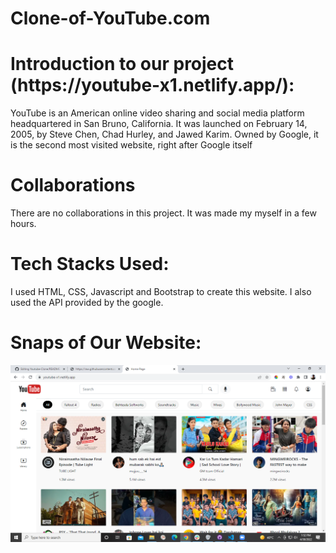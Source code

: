 # Clone-of-YouTube.com


<h1>Introduction to our project (https://youtube-x1.netlify.app/):</h1>
YouTube is an American online video sharing and social media platform headquartered in San Bruno, California. It was launched on February 14, 2005, by Steve Chen, Chad Hurley, and Jawed Karim. Owned by Google, it is the second most visited website, right after Google itself
<h1>Collaborations</h2>

<p>There are no collaborations in this project. It was made my myself in a few hours.</p>

<h1>Tech Stacks Used:</h1>

<p>I used HTML, CSS, Javascript and Bootstrap to create this website. I also used the API provided by the google.</p>

<h1>Snaps of Our Website:</h1>

<img src="https://github.com/ImErPratik/Clone-of-YouTube.com/blob/main/utube%20img.png"  >

<img src=""  >
